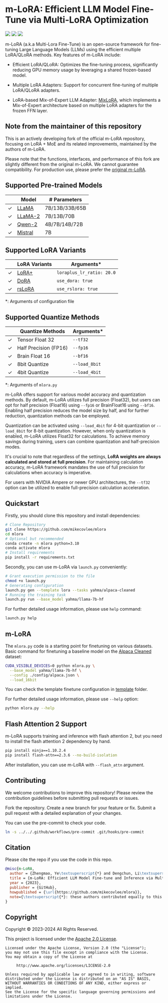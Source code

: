 # m-LoRA: Efficient LLM Model Fine-Tune via Multi-LoRA Optimization
[![](https://img.shields.io/github/stars/mikecovlee/mlora?logo=GitHub)](https://github.com/mikecovlee/mlora/stargazers)
[![](https://img.shields.io/github/license/mikecovlee/mlora)](http://www.apache.org/licenses/LICENSE-2.0)
[![](https://img.shields.io/github/languages/top/mikecovlee/mlora)](https://www.python.org/)  

m-LoRA (a.k.a Multi-Lora Fine-Tune) is an open-source framework for fine-tuning Large Language Models (LLMs) using the efficient multiple LoRA/QLoRA methods. Key features of m-LoRA include:

- Efficient LoRA/QLoRA: Optimizes the fine-tuning process, significantly reducing GPU memory usage by leveraging a shared frozen-based model.

- Multiple LoRA Adapters: Support for concurrent fine-tuning of multiple LoRA/QLoRA adapters.

- LoRA-based Mix-of-Expert LLM Adapter: [MixLoRA](./MixLoRA.md), which implements a Mix-of-Expert architecture based on multiple LoRA adapters for the frozen FFN layer.

## Note from the maintainer of this repository

This is an actively developing fork of the official m-LoRA repository, focusing on LoRA + MoE and its related improvements, maintained by the authors of m-LoRA.

Please note that the functions, interfaces, and performance of this fork are slightly different from the original m-LoRA. We cannot guarantee compatibility. For production use, please prefer the [original m-LoRA](https://github.com/TUDB-Labs/multi-lora-fine-tune).

## Supported Pre-trained Models

|         | Model                                                    | # Parameters    |
|---------|----------------------------------------------------------|-----------------|
| &check; | [LLaMA](https://github.com/facebookresearch/llama)       | 7B/13B/33B/65B  |
| &check; | [LLaMA-2](https://huggingface.co/meta-llama)             | 7B/13B/70B      |
| &check; | [Qwen-2](https://qwenlm.github.io)                       | 4B/7B/14B/72B   |
| &check; | [Mistral](https://mistral.ai)                            | 7B              |

## Supported LoRA Variants

|         | LoRA Variants                                            | Arguments*                |
|---------|----------------------------------------------------------|---------------------------|
| &check; | [LoRA+](https://arxiv.org/abs/2402.12354)                | `loraplus_lr_ratio: 20.0` |
| &check; | [DoRA](https://arxiv.org/abs/2402.09353)                 | `use_dora: true`          |
| &check; | [rsLoRA](https://arxiv.org/abs/2312.03732)               | `use_rslora: true`        |

*: Arguments of configuration file

## Supported Quantize Methods

|         | Quantize Methods      | Arguments*    |
|---------|-----------------------|---------------|
| &check; | Tensor Float 32       | `--tf32`      |
| &check; | Half Precision (FP16) | `--fp16`      |
| &check; | Brain Float 16        | `--bf16`      |
| &check; | 8bit Quantize         | `--load_8bit` |
| &check; | 4bit Quantize         | `--load_4bit` |

*: Arguments of `mlora.py`

m-LoRA offers support for various model accuracy and quantization methods. By default, m-LoRA utilizes full precision (Float32), but users can opt for half precision (Float16) using `--fp16` or BrainFloat16 using `--bf16`. Enabling half precision reduces the model size by half, and for further reduction, quantization methods can be employed.

Quantization can be activated using `--load_4bit` for 4-bit quantization or `--load_8bit` for 8-bit quantization. However, when only quantization is enabled, m-LoRA utilizes Float32 for calculations. To achieve memory savings during training, users can combine quantization and half-precision modes.

It's crucial to note that regardless of the settings, **LoRA weights are always calculated and stored at full precision**. For maintaining calculation accuracy, m-LoRA framework mandates the use of full precision for calculations when accuracy is imperative.

For users with NVIDIA Ampere or newer GPU architectures, the `--tf32` option can be utilized to enable full-precision calculation acceleration.

## Quickstart

Firstly, you should clone this repository and install dependencies:
```bash
# Clone Repository
git clone https://github.com/mikecovlee/mlora
cd mlora
# Optional but recommended
conda create -n mlora python=3.10
conda activate mlora
# Install requirements
pip install -r requirements.txt
```

Secondly, you can use m-LoRA via `launch.py` conveniently:
```bash
# Grant execution permission to the file
chmod +x launch.py
# Generating configuration
launch.py gen --template lora --tasks yahma/alpaca-cleaned
# Running the training task
launch.py run --base_model yahma/llama-7b-hf
```

For further detailed usage information, please use `help` command:
```bash
launch.py help
```

## m-LoRA

The `mlora.py` code is a starting point for finetuning on various datasets.
Basic command for finetuning a baseline model on the [Alpaca Cleaned](https://github.com/gururise/AlpacaDataCleaned) dataset:
```bash
CUDA_VISIBLE_DEVICES=0 python mlora.py \
  --base_model yahma/llama-7b-hf \
  --config ./config/alpaca.json \
  --load_16bit
```

You can check the template finetune configuration in [template](./template/) folder.

For further detailed usage information, please use `--help` option:
```bash
python mlora.py --help
```

## Flash Attention 2 Support

m-LoRA supports training and inference with flash attention 2, but you need to install the flash attention 2 dependency by hand.
```bash
pip install ninja==1.10.2.4
pip install flash-attn==2.3.6 --no-build-isolation
```
After installation, you can use m-LoRA with `--flash_attn` argument.

## Contributing
We welcome contributions to improve this repository! Please review the contribution guidelines before submitting pull requests or issues.

Fork the repository.
Create a new branch for your feature or fix.
Submit a pull request with a detailed explanation of your changes.

You can use the pre-commit to check your code.
```bash
ln -s ../../.github/workflows/pre-commit .git/hooks/pre-commit
```

## Citation
Please cite the repo if you use the code in this repo.
```bibtex
@misc{m-LoRA,
  author = {Zhengmao, Ye\textsuperscript{*} and Dengchun, Li\textsuperscript{*} and Jingqi, Tian and Tingfeng, Lan and Yanbo, Liang and Yexi, Jiang and Jie, Zuo and Hui, Lu and Lei, Duan and Mingjie, Tang},
  title = {m-LoRA: Efficient LLM Model Fine-tune and Inference via Multi-Lora Optimization},
  year = {2023},
  publisher = {GitHub},
  howpublished = {\url{https://github.com/mikecovlee/mlora}},
  note={\textsuperscript{*}: these authors contributed equally to this work.}
}
```

## Copyright
Copyright © 2023-2024 All Rights Reserved.

This project is licensed under the [Apache 2.0 License](https://www.apache.org/licenses/LICENSE-2.0).

```
Licensed under the Apache License, Version 2.0 (the "License");
you may not use this file except in compliance with the License.
You may obtain a copy of the License at

     http://www.apache.org/licenses/LICENSE-2.0

Unless required by applicable law or agreed to in writing, software
distributed under the License is distributed on an "AS IS" BASIS,
WITHOUT WARRANTIES OR CONDITIONS OF ANY KIND, either express or implied.
See the License for the specific language governing permissions and
limitations under the License.
```
